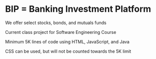 # BIP = Banking Investment Platform

We offer select stocks, bonds, and mutuals funds

Current class project for Software Engineering Course

Minimum 5K lines of code using HTML, JavaScript, and Java

CSS can be used, but will not be counted towards the 5K limit
